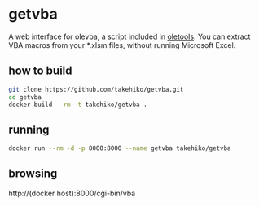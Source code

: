 # getvba

A web interface for olevba, a script included in [oletools](https://www.decalage.info/python/oletools).
You can extract VBA macros from your *.xlsm files, without running Microsoft Excel.

## how to build

```sh
git clone https://github.com/takehiko/getvba.git
cd getvba
docker build --rm -t takehiko/getvba .
```

## running

```sh
docker run --rm -d -p 8000:8000 --name getvba takehiko/getvba
```

## browsing

<span>http</span>://(docker host):8000/cgi-bin/vba
